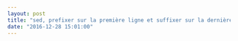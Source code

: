 ```yaml
---
layout: post
title: "sed, prefixer sur la première ligne et suffixer sur la dernière ligne sans modifier les lignes entre"
date: "2016-12-28 15:01:00"
---
```

<script src="https://pastebin.com/embed_js/Dzdzwmxx"></script>

